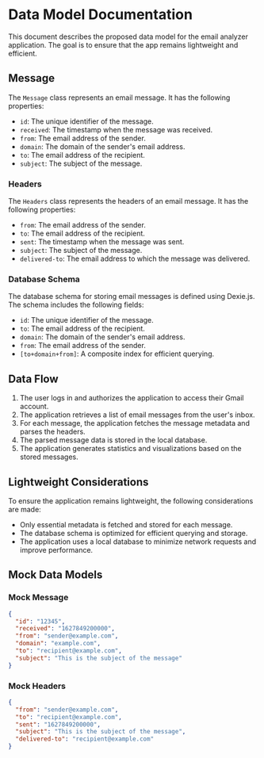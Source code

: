 # Data Model Documentation

This document describes the proposed data model for the email analyzer application. The goal is to ensure that the app remains lightweight and efficient.

## Message

The `Message` class represents an email message. It has the following properties:

- `id`: The unique identifier of the message.
- `received`: The timestamp when the message was received.
- `from`: The email address of the sender.
- `domain`: The domain of the sender's email address.
- `to`: The email address of the recipient.
- `subject`: The subject of the message.

### Headers

The `Headers` class represents the headers of an email message. It has the following properties:

- `from`: The email address of the sender.
- `to`: The email address of the recipient.
- `sent`: The timestamp when the message was sent.
- `subject`: The subject of the message.
- `delivered-to`: The email address to which the message was delivered.

### Database Schema

The database schema for storing email messages is defined using Dexie.js. The schema includes the following fields:

- `id`: The unique identifier of the message.
- `to`: The email address of the recipient.
- `domain`: The domain of the sender's email address.
- `from`: The email address of the sender.
- `[to+domain+from]`: A composite index for efficient querying.

## Data Flow

1. The user logs in and authorizes the application to access their Gmail account.
2. The application retrieves a list of email messages from the user's inbox.
3. For each message, the application fetches the message metadata and parses the headers.
4. The parsed message data is stored in the local database.
5. The application generates statistics and visualizations based on the stored messages.

## Lightweight Considerations

To ensure the application remains lightweight, the following considerations are made:

- Only essential metadata is fetched and stored for each message.
- The database schema is optimized for efficient querying and storage.
- The application uses a local database to minimize network requests and improve performance.

## Mock Data Models

### Mock Message

```json
{
  "id": "12345",
  "received": "1627849200000",
  "from": "sender@example.com",
  "domain": "example.com",
  "to": "recipient@example.com",
  "subject": "This is the subject of the message"
}
```

### Mock Headers

```json
{
  "from": "sender@example.com",
  "to": "recipient@example.com",
  "sent": "1627849200000",
  "subject": "This is the subject of the message",
  "delivered-to": "recipient@example.com"
}
```
